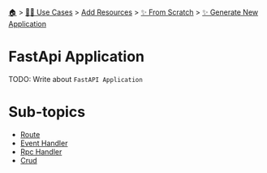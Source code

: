 <!--startTocHeader-->
[🏠](../../../../../README.md) > [👷🏽 Use Cases](../../../../README.md) > [Add Resources](../../../README.md) > [✨ From Scratch](../../README.md) > [✨ Generate New Application](../README.md)
# FastApi Application
<!--endTocHeader-->
TODO: Write about `FastAPI Application`
<!--startTocSubTopic-->
# Sub-topics
* [Route](route.md)
* [Event Handler](event-handler.md)
* [Rpc Handler](rpc-handler.md)
* [Crud](crud.md)
<!--endTocSubTopic-->